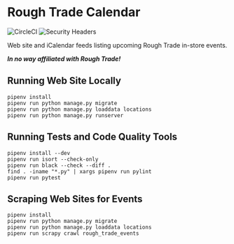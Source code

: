 # Rough Trade Calendar

![CircleCI](https://img.shields.io/circleci/build/github/craiga/rough-trade-calendar.svg) ![Security Headers](https://img.shields.io/security-headers?url=https%3A%2F%2Frough-trade-calendar.herokuapp.com)

Web site and iCalendar feeds listing upcoming Rough Trade in-store events.

***In no way affiliated with Rough Trade!***

## Running Web Site Locally

```
pipenv install
pipenv run python manage.py migrate
pipenv run python manage.py loaddata locations
pipenv run python manage.py runserver
```

## Running Tests and Code Quality Tools

```
pipenv install --dev
pipenv run isort --check-only
pipenv run black --check --diff .
find . -iname "*.py" | xargs pipenv run pylint
pipenv run pytest
```

## Scraping Web Sites for Events

```
pipenv install
pipenv run python manage.py migrate
pipenv run python manage.py loaddata locations
pipenv run scrapy crawl rough_trade_events
```
